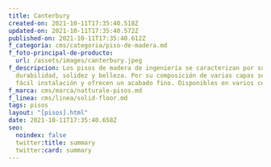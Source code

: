 ```yaml
---
title: Canterbury
created-on: 2021-10-11T17:35:40.518Z
updated-on: 2021-10-11T17:35:40.572Z
published-on: 2021-10-11T17:35:40.612Z
f_categoria: cms/categoria/piso-de-madera.md
f_foto-principal-de-producto:
  url: /assets/images/canterbury.jpeg
f_descripcion: Los pisos de madera de ingeniería se caracterizan por su
  durabilidad, solidez y belleza. Por su composición de varias capas son de
  fácil instalación y ofrecen un acabado fino. Disponibles en varios colores.
f_marca: cms/marca/natturale-pisos.md
f_linea: cms/linea/solid-floor.md
tags: pisos
layout: "[pisos].html"
date: 2021-10-11T17:35:40.658Z
seo:
  noindex: false
  twitter:title: summary
  twitter:card: summary
---
```

